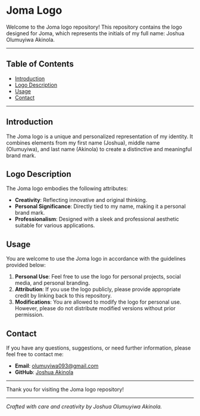 # Joma Logo

Welcome to the Joma logo repository! This repository contains the logo designed for Joma, which represents the initials of my full name: Joshua Olumuyiwa Akinola.

---

## Table of Contents

- [Introduction](#introduction)
- [Logo Description](#logo-description)
- [Usage](#usage)
- [Contact](#contact)

---

## Introduction

The Joma logo is a unique and personalized representation of my identity. It combines elements from my first name (Joshua), middle name (Olumuyiwa), and last name (Akinola) to create a distinctive and meaningful brand mark.

## Logo Description

The Joma logo embodies the following attributes:

- **Creativity**: Reflecting innovative and original thinking.
- **Personal Significance**: Directly tied to my name, making it a personal brand mark.
- **Professionalism**: Designed with a sleek and professional aesthetic suitable for various applications.

## Usage

You are welcome to use the Joma logo in accordance with the guidelines provided below:

1. **Personal Use**: Feel free to use the logo for personal projects, social media, and personal branding.
2. **Attribution**: If you use the logo publicly, please provide appropriate credit by linking back to this repository.
3. **Modifications**: You are allowed to modify the logo for personal use. However, please do not distribute modified versions without prior permission.

## Contact

If you have any questions, suggestions, or need further information, please feel free to contact me:

- **Email**: [olumuyiwa093@gmail.com](mailto:olumuyiwa093@gmail.com)
- **GitHub**: [Joshua Akinola](https://github.com/Jomajay)

---

Thank you for visiting the Joma logo repository!

---

*Crafted with care and creativity by Joshua Olumuyiwa Akinola.*
